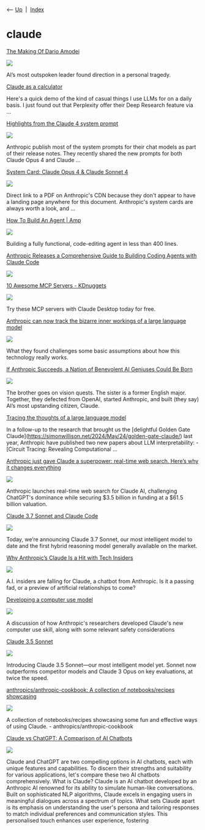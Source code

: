 <div class="nav">

⟵ [Up](index.html)  \|  [Index](index.html)

</div>

# claude

<div class="cards">

<div class="card">

<div class="card-title">

[The Making Of Dario
Amodei](https://www.bigtechnology.com/p/the-making-of-dario-amodei)

</div>

<div class="card-image">

[![](https://substackcdn.com/image/fetch/$s_!r6Su!,w_1200,h_600,c_fill,f_jpg,q_auto:good,fl_progressive:steep,g_auto/https%3A%2F%2Fsubstack-post-media.s3.amazonaws.com%2Fpublic%2Fimages%2F54b058c7-3112-47e9-a75c-7fd70ea77969_2400x1350.png)](https://www.bigtechnology.com/p/the-making-of-dario-amodei)

</div>

AI’s most outspoken leader found direction in a personal tragedy.

</div>

<div class="card">

<div class="card-title">

[Claude as a
calculator](https://simonwillison.net/2025/May/28/claude-calculator/#atom-everything)

</div>

Here's a quick demo of the kind of casual things I use LLMs for on a
daily basis. I just found out that Perplexity offer their Deep Research
feature via …

</div>

<div class="card">

<div class="card-title">

[Highlights from the Claude 4 system
prompt](https://simonwillison.net/2025/May/25/claude-4-system-prompt/)

</div>

<div class="card-image">

[![](https://static.simonwillison.net/static/2025/opus-sonnet-diff.jpg)](https://simonwillison.net/2025/May/25/claude-4-system-prompt/)

</div>

Anthropic publish most of the system prompts for their chat models as
part of their release notes. They recently shared the new prompts for
both Claude Opus 4 and Claude …

</div>

<div class="card">

<div class="card-title">

[System Card: Claude Opus 4 & Claude Sonnet
4](https://simonwillison.net/2025/May/25/claude-4-system-card/)

</div>

<div class="card-image">

[![](https://static.simonwillison.net/static/2025/claude-social-bliss.jpg)](https://simonwillison.net/2025/May/25/claude-4-system-card/)

</div>

Direct link to a PDF on Anthropic's CDN because they don't appear to
have a landing page anywhere for this document. Anthropic's system cards
are always worth a look, and …

</div>

<div class="card">

<div class="card-title">

[How To Build An Agent \|
Amp](https://ampcode.com/how-to-build-an-agent)

</div>

<div class="card-image">

[![](https://ampcode.com/og-how-to-build-an-agent.jpg)](https://ampcode.com/how-to-build-an-agent)

</div>

Building a fully functional, code-editing agent in less than 400 lines.

</div>

<div class="card">

<div class="card-title">

[Anthropic Releases a Comprehensive Guide to Building Coding Agents with
Claude
Code](https://www.marktechpost.com/2025/04/21/anthropic-releases-a-comprehensive-guide-to-building-coding-agents-with-claude-code/)

</div>

<div class="card-image">

[![](https://www.marktechpost.com/wp-content/uploads/2025/04/Screenshot-2025-04-21-at-5.30.29%E2%80%AFPM.png)](https://www.marktechpost.com/2025/04/21/anthropic-releases-a-comprehensive-guide-to-building-coding-agents-with-claude-code/)

</div>

</div>

<div class="card">

<div class="card-title">

[10 Awesome MCP Servers -
KDnuggets](https://www.kdnuggets.com/10-awesome-mcp-servers)

</div>

<div class="card-image">

[![](https://www.kdnuggets.com/wp-content/uploads/awan_10_awesome_mcp_servers_1.png)](https://www.kdnuggets.com/10-awesome-mcp-servers)

</div>

Try these MCP servers with Claude Desktop today for free.

</div>

<div class="card">

<div class="card-title">

[Anthropic can now track the bizarre inner workings of a large language
model](https://www.technologyreview.com/2025/03/27/1113916/anthropic-can-now-track-the-bizarre-inner-workings-of-a-large-language-model/)

</div>

<div class="card-image">

[![](https://wp.technologyreview.com/wp-content/uploads/2025/03/anthropic-rabbit-hole.jpg?resize=854,569)](https://www.technologyreview.com/2025/03/27/1113916/anthropic-can-now-track-the-bizarre-inner-workings-of-a-large-language-model/)

</div>

What they found challenges some basic assumptions about how this
technology really works.

</div>

<div class="card">

<div class="card-title">

[If Anthropic Succeeds, a Nation of Benevolent AI Geniuses Could Be
Born](https://www.wired.com/story/anthropic-benevolent-artificial-intelligence/)

</div>

<div class="card-image">

[![](https://media.wired.com/photos/67dc466ffa0c3a77d4f8f567/16:9/w_2496,h_1404,c_limit/WIRED_ANTHROPIC_002-V2_web.jpg)](https://www.wired.com/story/anthropic-benevolent-artificial-intelligence/)

</div>

The brother goes on vision quests. The sister is a former English major.
Together, they defected from OpenAI, started Anthropic, and built (they
say) AI’s most upstanding citizen, Claude.

</div>

<div class="card">

<div class="card-title">

[Tracing the thoughts of a large language
model](https://simonwillison.net/2025/Mar/27/tracing-the-thoughts-of-a-large-language-model/#atom-everything)

</div>

In a follow-up to the research that brought us the \[delightful Golden
Gate Claude\](https://simonwillison.net/2024/May/24/golden-gate-claude/)
last year, Anthropic have published two new papers about LLM
interpretability: - \[Circuit Tracing: Revealing Computational …

</div>

<div class="card">

<div class="card-title">

[Anthropic just gave Claude a superpower: real-time web search. Here’s
why it changes
everything](https://venturebeat.com/ai/anthropic-just-gave-claude-a-superpower-real-time-web-search-heres-why-it-changes-everything/)

</div>

<div class="card-image">

[![](https://venturebeat.com/wp-content/uploads/2025/03/website-hero-websearch.jpg?w=1024?w=1200&strip=all)](https://venturebeat.com/ai/anthropic-just-gave-claude-a-superpower-real-time-web-search-heres-why-it-changes-everything/)

</div>

Anthropic launches real-time web search for Claude AI, challenging
ChatGPT's dominance while securing \$3.5 billion in funding at a \$61.5
billion valuation.

</div>

<div class="card">

<div class="card-title">

[Claude 3.7 Sonnet and Claude
Code](https://www.anthropic.com/news/claude-3-7-sonnet)

</div>

<div class="card-image">

[![](https://cdn.sanity.io/images/4zrzovbb/website/9b52e961f8f275e21e75c477c99672abd13fe66b-2400x1260.png)](https://www.anthropic.com/news/claude-3-7-sonnet)

</div>

Today, we’re announcing Claude 3.7 Sonnet, our most intelligent model to
date and the first hybrid reasoning model generally available on the
market.

</div>

<div class="card">

<div class="card-title">

[Why Anthropic’s Claude Is a Hit with Tech
Insiders](https://www.nytimes.com/2024/12/13/technology/claude-ai-anthropic.html)

</div>

<div class="card-image">

[![](https://static01.nyt.com/images/2024/12/13/business/00roose-claude-still/00roose-claude-still-largeHorizontalJumbo.jpg)](https://www.nytimes.com/2024/12/13/technology/claude-ai-anthropic.html)

</div>

A.I. insiders are falling for Claude, a chatbot from Anthropic. Is it a
passing fad, or a preview of artificial relationships to come?

</div>

<div class="card">

<div class="card-title">

[Developing a computer use
model](https://www.anthropic.com/research/developing-computer-use?ref=thediff.co)

</div>

<div class="card-image">

[![](https://cdn.sanity.io/images/4zrzovbb/website/393cf77dd5c15761c47f2db9f80e30b4f6309708-2880x1620.png)](https://www.anthropic.com/research/developing-computer-use?ref=thediff.co)

</div>

A discussion of how Anthropic's researchers developed Claude's new
computer use skill, along with some relevant safety considerations

</div>

<div class="card">

<div class="card-title">

[Claude 3.5 Sonnet](https://www.anthropic.com/news/claude-3-5-sonnet)

</div>

<div class="card-image">

[![](https://cdn.sanity.io/images/4zrzovbb/website/8a4eb6c412e5e7ffa38f07233344f4b7e6644994-2400x1200.png)](https://www.anthropic.com/news/claude-3-5-sonnet)

</div>

Introducing Claude 3.5 Sonnet—our most intelligent model yet. Sonnet now
outperforms competitor models and Claude 3 Opus on key evaluations, at
twice the speed.

</div>

<div class="card">

<div class="card-title">

[anthropics/anthropic-cookbook: A collection of notebooks/recipes
showcasing](https://github.com/anthropics/anthropic-cookbook)

</div>

<div class="card-image">

[![](https://opengraph.githubassets.com/745bc9c2a06a632586be86215858e9baa9db7dd47ef54f48c99a0cc906248e09/anthropics/anthropic-cookbook)](https://github.com/anthropics/anthropic-cookbook)

</div>

A collection of notebooks/recipes showcasing some fun and effective ways
of using Claude. - anthropics/anthropic-cookbook

</div>

<div class="card">

<div class="card-title">

[Claude vs ChatGPT: A Comparison of AI
Chatbots](https://www.marktechpost.com/2024/04/09/claude-vs-chatgpt-a-comparison-of-ai-chatbots)

</div>

<div class="card-image">

[![](https://www.marktechpost.com/wp-content/uploads/2024/04/Screenshot-2024-04-09-at-1.38.32-PM-1024x771.png)](https://www.marktechpost.com/2024/04/09/claude-vs-chatgpt-a-comparison-of-ai-chatbots)

</div>

Claude and ChatGPT are two compelling options in AI chatbots, each with
unique features and capabilities. To discern their strengths and
suitability for various applications, let's compare these two AI
chatbots comprehensively. What is Claude? Claude is an AI chatbot
developed by an Anthropic AI renowned for its ability to simulate
human-like conversations. Built on sophisticated NLP algorithms, Claude
excels in engaging users in meaningful dialogues across a spectrum of
topics. What sets Claude apart is its emphasis on understanding the
user's persona and tailoring responses to match individual preferences
and communication styles. This personalised touch enhances user
experience, fostering

</div>

</div>
